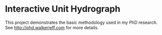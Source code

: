 Interactive Unit Hydrograph
===========================

This project demonstrates the basic methodology used in my PhD research. See http://phd.walkerjeff.com for more details.

